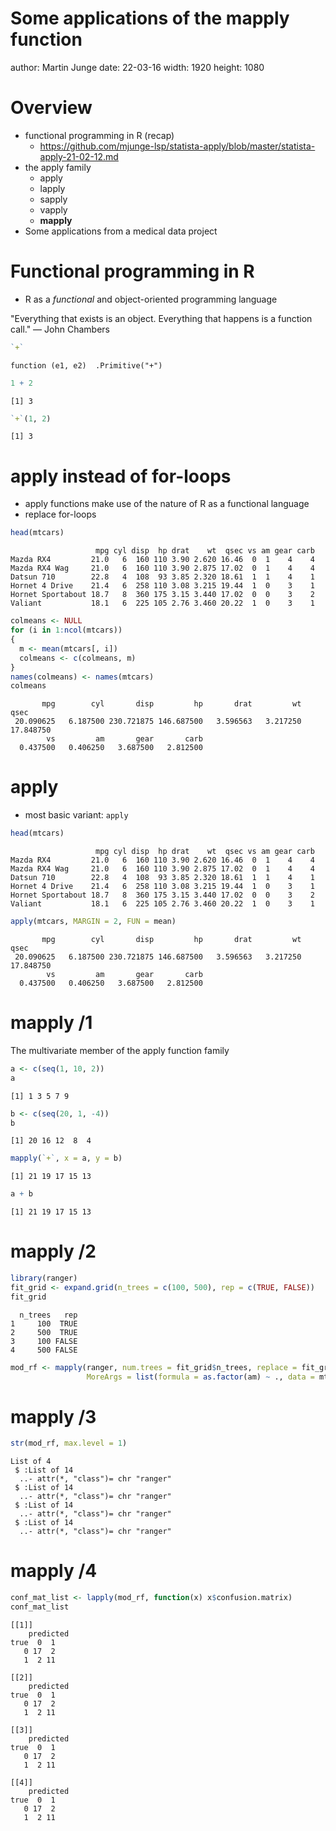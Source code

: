 Some applications of the mapply function
========================================================
author: Martin Junge
date: 22-03-16
width: 1920
height: 1080

Overview
========================================================

- functional programming in R (recap)
  - https://github.com/mjunge-lsp/statista-apply/blob/master/statista-apply-21-02-12.md
- the apply family
  - apply
  - lapply
  - sapply
  - vapply
  - **mapply**
- Some applications from a medical data project

Functional programming in R
========================================================

- R as a *functional* and object-oriented programming language

"Everything that exists is an object.
Everything that happens is a function call."
— John Chambers


```r
`+`
```

```
function (e1, e2)  .Primitive("+")
```

```r
1 + 2
```

```
[1] 3
```

```r
`+`(1, 2)
```

```
[1] 3
```

apply instead of for-loops
========================================================

- apply functions make use of the nature of R as a functional language
- replace for-loops


```r
head(mtcars)
```

```
                   mpg cyl disp  hp drat    wt  qsec vs am gear carb
Mazda RX4         21.0   6  160 110 3.90 2.620 16.46  0  1    4    4
Mazda RX4 Wag     21.0   6  160 110 3.90 2.875 17.02  0  1    4    4
Datsun 710        22.8   4  108  93 3.85 2.320 18.61  1  1    4    1
Hornet 4 Drive    21.4   6  258 110 3.08 3.215 19.44  1  0    3    1
Hornet Sportabout 18.7   8  360 175 3.15 3.440 17.02  0  0    3    2
Valiant           18.1   6  225 105 2.76 3.460 20.22  1  0    3    1
```

```r
colmeans <- NULL
for (i in 1:ncol(mtcars))
{
  m <- mean(mtcars[, i])
  colmeans <- c(colmeans, m)
}
names(colmeans) <- names(mtcars)
colmeans
```

```
       mpg        cyl       disp         hp       drat         wt       qsec 
 20.090625   6.187500 230.721875 146.687500   3.596563   3.217250  17.848750 
        vs         am       gear       carb 
  0.437500   0.406250   3.687500   2.812500 
```


apply
========================================================

- most basic variant: `apply`


```r
head(mtcars)
```

```
                   mpg cyl disp  hp drat    wt  qsec vs am gear carb
Mazda RX4         21.0   6  160 110 3.90 2.620 16.46  0  1    4    4
Mazda RX4 Wag     21.0   6  160 110 3.90 2.875 17.02  0  1    4    4
Datsun 710        22.8   4  108  93 3.85 2.320 18.61  1  1    4    1
Hornet 4 Drive    21.4   6  258 110 3.08 3.215 19.44  1  0    3    1
Hornet Sportabout 18.7   8  360 175 3.15 3.440 17.02  0  0    3    2
Valiant           18.1   6  225 105 2.76 3.460 20.22  1  0    3    1
```

```r
apply(mtcars, MARGIN = 2, FUN = mean)
```

```
       mpg        cyl       disp         hp       drat         wt       qsec 
 20.090625   6.187500 230.721875 146.687500   3.596563   3.217250  17.848750 
        vs         am       gear       carb 
  0.437500   0.406250   3.687500   2.812500 
```

mapply /1
========================================================

The multivariate member of the apply function family


```r
a <- c(seq(1, 10, 2))
a
```

```
[1] 1 3 5 7 9
```

```r
b <- c(seq(20, 1, -4))
b
```

```
[1] 20 16 12  8  4
```

```r
mapply(`+`, x = a, y = b)
```

```
[1] 21 19 17 15 13
```

```r
a + b
```

```
[1] 21 19 17 15 13
```

mapply /2
========================================================


```r
library(ranger)
fit_grid <- expand.grid(n_trees = c(100, 500), rep = c(TRUE, FALSE))
fit_grid
```

```
  n_trees   rep
1     100  TRUE
2     500  TRUE
3     100 FALSE
4     500 FALSE
```

```r
mod_rf <- mapply(ranger, num.trees = fit_grid$n_trees, replace = fit_grid$rep,
                 MoreArgs = list(formula = as.factor(am) ~ ., data = mtcars), SIMPLIFY = FALSE)
```

mapply /3
========================================================


```r
str(mod_rf, max.level = 1)
```

```
List of 4
 $ :List of 14
  ..- attr(*, "class")= chr "ranger"
 $ :List of 14
  ..- attr(*, "class")= chr "ranger"
 $ :List of 14
  ..- attr(*, "class")= chr "ranger"
 $ :List of 14
  ..- attr(*, "class")= chr "ranger"
```

mapply /4
========================================================


```r
conf_mat_list <- lapply(mod_rf, function(x) x$confusion.matrix)
conf_mat_list
```

```
[[1]]
    predicted
true  0  1
   0 17  2
   1  2 11

[[2]]
    predicted
true  0  1
   0 17  2
   1  2 11

[[3]]
    predicted
true  0  1
   0 17  2
   1  2 11

[[4]]
    predicted
true  0  1
   0 17  2
   1  2 11
```

